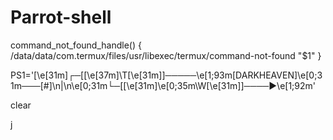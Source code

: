 # Parrot-shell

command_not_found_handle() {
        /data/data/com.termux/files/usr/libexec/termux/command-not-found "$1"
}

PS1='\[\e[31m\]┌─[\[\e[37m\]\T\[\e[31m\]]─────\e[1;93m[DARKHEAVEN]\e[0;31m───[\#]\n|\n\e[0;31m└─[\[\e[31m\]\e[0;35m\W\[\e[31m\]]────►\e[1;92m'

clear






j
